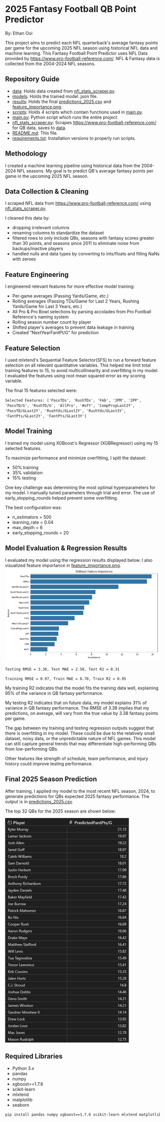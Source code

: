 # 2025 Fantasy Football QB Point Predictor
By: Ethan Ooi

This project aims to predict each NFL quarterback's average fantasy points per game for the upcoming 2025 NFL season using historical NFL data and machine learning.
This Fantasy Football Point Predictor uses NFL Data provided by https://www.pro-football-reference.com/. NFL & Fantasy data is collected from the 2004-2024 NFL seasons. 

## Repository Guide
- [data](data): Holds data created from [nfl_stats_scraper.py](nfl_stats_scraper.py).
- [models](models): Holds the trained model .json file.
- [results](results): Holds the final [predictions_2025.csv](results/prediction_2025.csv) and [feature_importance.png](results/feature_importance.png).
- [scripts](scripts): Holds 4 scripts which contain functions used in [main.py](main.py).
- [main.py](main.py): Python script which runs the entire project.
- [nfl_stats_scraper.py](nfl_stats_scraper.py): Scrapes https://www.pro-football-reference.com/ for QB data, saves to [data](data).
- [README.md](README.md): This file.
- [requirements.txt](requirements.txt): Installation versions to properly run scripts.
  
## Methodology
I created a machine learning pipeline using historical data from the 2004-2024 NFL seasons. My goal is to predict QB's average fantasy points per game in the upcoming 2025 NFL season.

## Data Collection & Cleaning
I scraped NFL data from https://www.pro-football-reference.com/ using [nfl_stats_scraper.py](nfl_stats_scraper.py). 

I cleaned this data by:
- dropping irrelevant columns
- renaming columns to standardize the dataset
- filtered rows to only include QBs, seasons with fantasy scores greater than 30 points, and seasons since 2011 to eliminate noise from backups/inactive players
- handled nulls and data types by converting to ints/floats and filling NaNs with zeroes

## Feature Engineering
I engineered relevant features for more effective model training:
- Per-game averages (Passing Yards/Game, etc.)
- Rolling averages (Passing TDs/Game for Last 2 Years, Rushing Yards/Game for Last 3 Years, etc.)
- All Pro & Pro Bowl selections by parsing accolades from Pro Football Reference's naming system
- Rolling season number count by player
- Shifted player's averages to prevent data leakage in training
- Created "NextYearFantPt/G" for prediction

## Feature Selection
I used mlxtend's Sequential Feature Selector(SFS) to run a forward feature selection on all relevant quantitative variables. This helped me limit total training features to 15, to avoid multicollinearity and overfitting in my model. I evaluated the features using root mean squared error as my scoring variable.

The final 15 features selected were:

`Selected Features: ['PassTDs', 'RushTDs', 'Fmb', '2PM', '2PP', 'PassTD/G', 'RushTD/G', 'AllPro', '#ofY', 'CompPropLast2Y', 'PassTD/GLast2Y', 'RushYds/GLast2Y', 'RushYds/GLast3Y', 'FantPts/GLast2Y', 'FantPts/GLast3Y']`

## Model Training
I trained my model using XGBoost's Regressor (XGBRegressor) using my 15 selected features. 

To maximize performance and minimize overfitting, I split the dataset: 
- 50% training
- 35% validation
- 15% testing

One key challenge was determining the most optimal hyperparameters for my model. I manually tuned parameters through trial and error. The use of early_stopping_rounds helped prevent some overfitting.

The best configuration was:
- n_estimators = 500
- learning_rate = 0.04
- max_depth = 6
- early_stopping_rounds = 20

## Model Evaluation & Regression Results
I evaluated my model using the regression results displayed below. I also visualized feature importance in [feature_importance.png](results/feature_importance.png).
![Feature Importance](results/feature_importance.png)

`Testing RMSE = 3.38, Test MAE = 2.58, Test R2 = 0.31`

`Training RMSE = 0.97, Train MAE = 0.70, Train R2 = 0.95`

My training R2 indicates that the model fits the training data well, explaining 95% of the variance in QB fantasy performance.

My testing R2 indicates that on future data, my model explains 31% of variance in QB fantasy performance. The RMSE of 3.38 implies that my predictions, on average, will vary from the true value by 3.38 fantasy points per game.

The gap between my training and testing regression outputs suggest that there is overfitting in my model. These could be due to the relatively small dataset, noisy data, or the unpredictable nature of NFL games. This model can still capture general trends that may differentiate high-performing QBs from low-performing QBs. 

Other features like strength of schedule, team performance, and injury history could improve testing performance. 

## Final 2025 Season Prediction
After training, I applied my model to the most recent NFL season, 2024, to generate predictions for QBs expected 2025 fantasy performance. The output is in [predictions_2025.csv](results/predictions_2025.csv).

The top 32 QBs for the 2025 season are shown below:

![Top 32 QBs](results/top32_predictions.png)

## Required Libraries
- Python 3.x
- pandas
- numpy
- xgboost==1.7.6
- scikit-learn
- mlxtend
- matplotlib
- seaborn

```bash
pip install pandas numpy xgboost==1.7.6 scikit-learn mlxtend matplotlib seaborn
